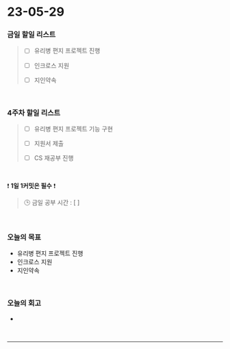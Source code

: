 # 23-05-29
### 금일 할일 리스트
> - [ ]  유리병 편지 프로젝트 진행
>
> - [ ]  인크로스 지원
>
> - [ ]  지인약속


<br/>

### 4주차 할일 리스트  
> - [ ]  유리병 편지 프로젝트 기능 구현
>
> - [ ]  지원서 제출
>
> - [ ]  CS 재공부 진행

<br/>

❗ **1일 1커밋은 필수** ❗
> 🕒 금일 공부 시간 : [ ]
  
<br/>

### 오늘의 목표
- 유리병 편지 프로젝트 진행
- 인크로스 지원
- 지인약속

<br>

### 오늘의 회고
- 

<br/>

------------  
